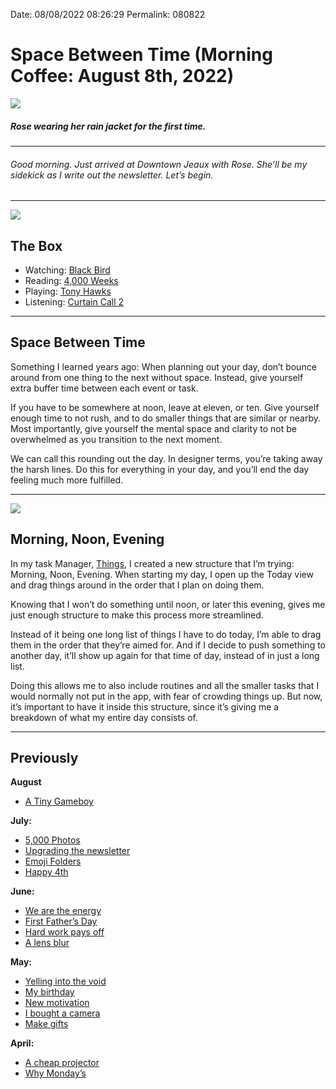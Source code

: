 
Date: 08/08/2022 08:26:29
Permalink: 080822

# Space Between Time (Morning Coffee: August 8th, 2022)

![](https://i.imgur.com/g0EKQwh.jpg)

##### Rose wearing her rain jacket for the first time.

---- 

###### Good morning. Just arrived at Downtown Jeaux with Rose. She’ll  be my sidekick as I write out the newsletter. Let’s begin.

---- 

![](https://blotcdn.com/blog_7d9c6729f90a4fd68ca68a09e88009f0/_image_cache/7cf7610f-df38-435d-8654-200d185511c1.gif)

## The Box

- Watching: [Black Bird](https://youtu.be/aH1FOkJys3Y)
- Reading: [4,000 Weeks](https://www.amazon.com/Four-Thousand-Weeks-Management-Mortals/dp/0374159122)
- Playing: [Tony Hawks](https://youtu.be/MjAYNZ5VdAk)
- Listening: [Curtain Call 2](https://music.apple.com/us/album/curtain-call-2/1637705844)

---- 

## Space Between Time

Something I learned years ago: When planning out your day, don’t bounce around from one thing to the next without space. Instead, give yourself extra buffer time between each event or task.

If you have to be somewhere at noon, leave at eleven, or ten. Give yourself enough time to not rush, and to do smaller things that are similar or nearby. Most importantly, give yourself the mental space and clarity to not be overwhelmed as you transition to the next moment. 

We can call this rounding out the day. In designer terms, you’re taking away the harsh lines. Do this for everything in your day, and you’ll end the day feeling much more fulfilled.

---- 

![](https://i.imgur.com/pA8bvy4.jpg)

## Morning, Noon, Evening

In my task Manager, [Things](https://apps.apple.com/us/app/things-3/id904237743), I created a new structure that I’m trying: Morning, Noon, Evening. When starting my day, I open up the Today view and drag things around in the order that I plan on doing them. 

Knowing that I won’t do something until noon, or later this evening, gives me just enough structure to make this process more streamlined. 

Instead of it being one long list of things I have to do today, I’m able to drag them in the order that they’re aimed for. And if I decide to push something to another day, it’ll show up again for that time of day, instead of in just a long list.

Doing this allows me to also include routines and all the smaller tasks that I would normally not put in the app, with fear of crowding things up. But now, it’s important to have it inside this structure, since it’s giving me a breakdown of what my entire day consists of.

---- 

## Previously

**August**

- [A Tiny Gameboy](https://nashp.com/080122)

**July:**

- [5,000 Photos](https://nashp.com/072522 "5,000 Photos (Morning Coffee: July 25th, 2022)")
- [Upgrading the newsletter](https://nashp.com/071822)
- [Emoji Folders](https://nashp.com/071122)
- [Happy 4th](https://nashp.com/07042)

**June:**

- [We are the energy](https://nashp.com/06272)
- [First Father’s Day](https://nashp.com/062022)
- [Hard work pays off](https://nashp.com/061322)
- [A lens blur](https://nashp.com/060622)

**May:**

- [Yelling into the void](https://nashp.com/053022)
- [My birthday](https://nashp.com/052322)
- [New motivation](https://nashp.com/051622)
- [I bought a camera](https://nashp.com/509221342)
- [Make gifts](https://nashp.com/502221547)

**April:**

- [A cheap projector](https://nashp.com/mc42522)
- [Why Monday’s](https://nashp.com/mc41822)
